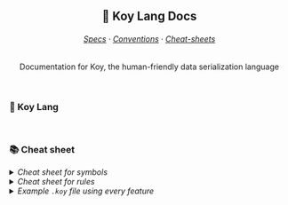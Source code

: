 <p align="center">
  <h2 align="center">📄 Koy Lang Docs</h2>
</p>

<h6 align="center">
  <a href="https://github.com/Pocco81/koy-lang/blob/main/docs/specs.md">Specs</a>
  ·
  <a href="https://github.com/Pocco81/koy-lang/blob/main/docs/conventions.md">Conventions</a>
  ·
  <a href="https://github.com/Pocco81/koy-lang/tree/main/docs#-cheat-sheet">Cheat-sheets</a>
</h6>

<p align="center">
	Documentation for Koy, the human-friendly data serialization language
</p>

&nbsp;

### 🎏 Koy Lang

&nbsp;

### 📚 Cheat sheet

<details>
    <summary><i>Cheat sheet for symbols</i></summary>
&nbsp;

<table>
<tr>
<td> Symbols </td> <td> Function </td> <td> Example </td>

</tr>
<tr>
<td> <code>//</code> </td>
<td> Single-line comment </td>
<td>

```
// hello world!
```

</td>
</tr>

<tr>
<td> <code>/**/</code> </td>
<td> Multi-line comment </td>
<td>

```
/*
	This is a multi-line comment and
	you are watcing Disney channel!
*/
```

</td>
</tr>

</tr>
<tr>
<td> <code>${}</code> </td>
<td> Call a variable </td>
<td>

```
// simple usage
name: "Michael Theodor Mouse"
hello: "Good evening ${name}"

// with arrays (using the `.` notation)
user: {
	name: "Michael",
	surnames: "Theodor Mouse"
}
hi: "Good morning ${user.name}"
```

</td>
</tr>

</tr>
<tr>
<td> <code>""</code> </td>
<td> Define a normal string </td>
<td>

```
hello: "world"
```

</td>
</tr>

</tr>
<tr>
<td> <code>""" """</code> </td>
<td> Define a multi-line string </td>
<td>

```
hello: """My name is
	Michael Theodor Mouse, but
	you can call me Peter.
"""
```

</td>
</tr>

</tr>
<tr>
<td> <code>``</code> </td>
<td> Define a literal key </td>
<td>

```
`mainland!tv.קום`: "value"
```

</td>
</tr>

</tr>
<tr>
<td> <code>''</code> </td>
<td> Define a literal value </td>
<td>

```
weird_path: 'pc/\fds!fd/\&24324%!@'
```

</td>
</tr>

</tr>
<tr>
<td> <code>{}</code> </td>
<td> Define an array </td>
<td>

```
metadata: {
	OS: "Arch Linux",
	Kernel: "linux-hardened"
}
```

</td>
</tr>

</tr>
<tr>
<td> <code>[]</code> </td>
<td> Define an object </td>
<td>

```
user: [
	name: "Michael Theodor Mouse",
	age: 92
]
```

</td>
</tr>

</tr>
<tr>
<td> <code>import</code> </td>
<td> Import other <code>.koy</code> files </td>
<td>

```
// single import
import "./directory/settings.koy"

// multiple imports
import {
	"./directory/user0.koy",
	"./directory/user1.koy",
	"./directory/user2.koy"
}
```

</td>
</tr>

</tr>
<tr>
<td> <code><<</code> </td>
<td> Overwrite values </td>
<td>

```
// normal variables
hello: "world"
another_hello: ${hello} << "momma!"

// arrays
user: {
	name: "Michael Theodor Mouse",
	age: 93
}

laptop: {
	name: "Lenovo Thinkpad",
	owner: ${user} << {
		name: "Dominic Toretto"
	}
}
```

</td>
</tr>

</table>

<br />
</details>

<details>
    <summary><i>Cheat sheet for rules</i></summary>
&nbsp;

<br />
</details>

<details>
    <summary><i>Example <code>.koy</code> file using every feature</i></summary>
&nbsp;

<br />
</details>

&nbsp;
